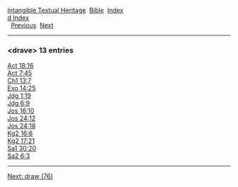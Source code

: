 [Intangible Textual Heritage](../../index)  [Bible](../index) 
[Index](index)   
[d Index](_d_)  
  [Previous](c03366)  [Next](c03368) 

------------------------------------------------------------------------

### &lt;drave&gt; 13 entries

[Act 18:16](../kjv/act018.htm#016)  
[Act 7:45](../kjv/act007.htm#045)  
[Ch1 13:7](../kjv/ch1013.htm#007)  
[Exo 14:25](../kjv/exo014.htm#025)  
[Jdg 1:19](../kjv/jdg001.htm#019)  
[Jdg 6:9](../kjv/jdg006.htm#009)  
[Jos 16:10](../kjv/jos016.htm#010)  
[Jos 24:12](../kjv/jos024.htm#012)  
[Jos 24:18](../kjv/jos024.htm#018)  
[Kg2 16:6](../kjv/kg2016.htm#006)  
[Kg2 17:21](../kjv/kg2017.htm#021)  
[Sa1 30:20](../kjv/sa1030.htm#020)  
[Sa2 6:3](../kjv/sa2006.htm#003)  

------------------------------------------------------------------------

[Next: draw (76)](c03368)

